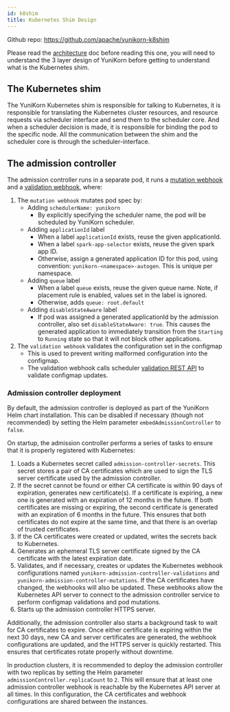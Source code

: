 ```yaml
---
id: k8shim
title: Kubernetes Shim Design
---
```


<!--
Licensed to the Apache Software Foundation (ASF) under one
or more contributor license agreements.  See the NOTICE file
distributed with this work for additional information
regarding copyright ownership.  The ASF licenses this file
to you under the Apache License, Version 2.0 (the
"License"); you may not use this file except in compliance
with the License.  You may obtain a copy of the License at

  http://www.apache.org/licenses/LICENSE-2.0

Unless required by applicable law or agreed to in writing,
software distributed under the License is distributed on an
"AS IS" BASIS, WITHOUT WARRANTIES OR CONDITIONS OF ANY
KIND, either express or implied.  See the License for the
specific language governing permissions and limitations
under the License.
-->

Github repo: https://github.com/apache/yunikorn-k8shim

Please read the [architecture](../design/architecture.md) doc before reading this one, you will need to understand
the 3 layer design of YuniKorn before getting to understand what is the Kubernetes shim.

## The Kubernetes shim

The YuniKorn Kubernetes shim is responsible for talking to Kubernetes, it is responsible for translating the Kubernetes
cluster resources, and resource requests via scheduler interface and send them to the scheduler core.
And when a scheduler decision is made, it is responsible for binding the pod to the specific node. All the communication
between the shim and the scheduler core is through the scheduler-interface.

## The admission controller

The admission controller runs in a separate pod, it runs a
[mutation webhook](https://kubernetes.io/docs/reference/access-authn-authz/admission-controllers/#mutatingadmissionwebhook)
and a [validation webhook](https://kubernetes.io/docs/reference/access-authn-authz/admission-controllers/#validatingadmissionwebhook), where:

1. The `mutation webhook` mutates pod spec by:
   - Adding `schedulerName: yunikorn`
     - By explicitly specifying the scheduler name, the pod will be scheduled by YuniKorn scheduler.
   - Adding `applicationId` label
     - When a label `applicationId` exists, reuse the given applicationId.
     - When a label `spark-app-selector` exists, reuse the given spark app ID.
     - Otherwise, assign a generated application ID for this pod, using convention: `yunikorn-<namespace>-autogen`. This is unique per namespace.
   - Adding `queue` label
     - When a label `queue` exists, reuse the given queue name. Note, if placement rule is enabled, values set in the label is ignored.
     - Otherwise, adds `queue: root.default`
   - Adding `disableStateAware` label
     - If pod was assigned a generated applicationId by the admission controller, also set `disableStateAware: true`. This causes the generated application
       to immediately transition from the `Starting` to `Running` state so that it will not block other applications.
2. The `validation webhook` validates the configuration set in the configmap
   - This is used to prevent writing malformed configuration into the configmap.
   - The validation webhook calls scheduler [validation REST API](api/scheduler.md#configuration-validation) to validate configmap updates.

### Admission controller deployment

By default, the admission controller is deployed as part of the YuniKorn Helm chart installation. This can be disabled if necessary (though not recommended) by setting the Helm parameter `embedAdmissionController` to `false`.

On startup, the admission controller performs a series of tasks to ensure that it is properly registered with Kubernetes:
1. Loads a Kubernetes secret called `admission-controller-secrets`. This secret stores a pair of CA certificates which are used to sign the TLS server certificate used by the admission controller.
2. If the secret cannot be found or either CA certificate is within 90 days of expiration, generates new certificate(s). If a certificate is expiring, a new one is generated with an expiration of 12 months in the future. If both certificates are missing or expiring, the second certificate is generated with an expiration of 6 months in the future. This ensures that both certificates do not expire at the same time, and that there is an overlap of trusted certificates.
3. If the CA certificates were created or updated, writes the secrets back to Kubernetes.
4. Generates an ephemeral TLS server certificate signed by the CA certificate with the latest expiration date.
5. Validates, and if necessary, creates or updates the Kubernetes webhook configurations named `yunikorn-admission-controller-validations` and `yunikorn-admission-controller-mutations`. If the CA certificates have changed, the webhooks will also be updated. These webhooks allow the Kubernetes API server to connect to the admission controller service to perform configmap validations and pod mutations. 
6. Starts up the admission controller HTTPS server.

Additionally, the admission controller also starts a background task to wait for CA certificates to expire. Once either certificate is expiring within the next 30 days, new CA and server certificates are generated, the webhook configurations are updated, and the HTTPS server is quickly restarted. This ensures that certificates rotate properly without downtime.

In production clusters, it is recommended to deploy the admission controller with two replicas by setting the Helm parameter `admissionController.replicaCount` to `2`. This will ensure that at least one admission controller webhook is reachable by the Kubernetes API server at all times. In this configuration, the CA certificates and webhook configurations are shared between the instances.
